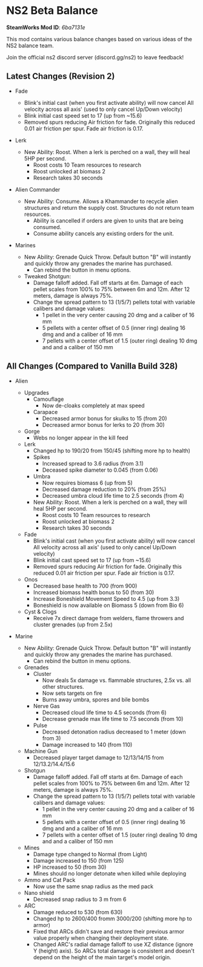 # NS2 Beta Balance
**SteamWorks Mod ID**: *6ba7131e*

This mod contains various balance changes based on various ideas of the NS2 balance team.

Join the official ns2 discord server (discord.gg/ns2) to leave feedback!

## Latest Changes (Revision 2)

- Fade
    - Blink's initial cast (when you first activate ability) will now cancel All velocity across all axis' (used to only cancel Up/Down velocity)
    - Blink initial cast speed set to 17 (up from ~15.6)
    - Removed spurs reducing Air friction for fade. Originally this reduced 0.01 air friction per spur. Fade air friction is 0.17.

- Lerk
    - New Ability: Roost. When a lerk is perched on a wall, they will heal 5HP per second.
        - Roost costs 10 Team resources to research
        - Roost unlocked at biomass 2
        - Research takes 30 seconds
        
- Alien Commander
    - New Ability: Consume. Allows a Khammander to recycle alien structures and return the supply cost. Structures do not return team resources. 
        - Ability is cancelled if orders are given to units that are being consumed.
        - Consume ability cancels any existing orders for the unit.

- Marines
    - New Ability: Grenade Quick Throw. Default button "B" will instantly and quickly throw any grenades the marine has purchased. 
        - Can rebind the button in menu options.
    - Tweaked Shotgun:
        - Damage falloff added. Fall off starts at 6m. Damage of each pellet scales from 100% to 75% between 6m and 12m. After 12 meters, damage is always 75%.
        - Change the spread pattern to 13 (1/5/7) pellets total with variable calibers and damage values:
            - 1 pellet in the very center causing 20 dmg and a caliber of 16 mm
            - 5 pellets with a center offset of 0.5 (inner ring) dealing 16 dmg and and a caliber of 16 mm
            - 7 pellets with a center offset of 1.5 (outer ring) dealing 10 dmg and and a caliber of 150 mm

## All Changes (Compared to Vanilla Build 328)
- Alien
    - Upgrades
        - Camouflage
            - Now de-cloaks completely at max speed
        - Carapace
            - Decreased armor bonus for skulks to 15 (from 20)
            - Decreased armor bonus for lerks to 20 (from 30)
    - Gorge
        - Webs no longer appear in the kill feed
    - Lerk
        - Changed hp to 190/20 from 150/45 (shifting more hp to health)
        - Spikes
            - Increased spread to 3.6 radius (from 3.1)
            - Deceased spike diameter to 0.045 (from 0.06)
        - Umbra
            - Now requires biomass 6 (up from 5)
            - Decreased damage reduction to 20% (from 25%)
            - Decreased umbra cloud life time to 2.5 seconds (from 4)
        - New Ability: Roost. When a lerk is perched on a wall, they will heal 5HP per second.
            - Roost costs 10 Team resources to research
            - Roost unlocked at biomass 2
            - Research takes 30 seconds
    - Fade
        - Blink's initial cast (when you first activate ability) will now cancel All velocity across all axis' (used to only cancel Up/Down velocity)
        - Blink initial cast speed set to 17 (up from ~15.6)
        - Removed spurs reducing Air friction for fade. Originally this reduced 0.01 air friction per spur. Fade air friction is 0.17.
    - Onos
        - Decreased base health to 700 (from 900)
        - Increased biomass health bonus to 50 (from 30)
        - Increase Boneshield Movement Speed to 4.5 (up from 3.3)
        - Boneshield is now available on Biomass 5 (down from Bio 6)
    - Cyst & Clogs
        - Receive 7x direct damage from welders, flame throwers and cluster grenades (up from 2.5x)
    
- Marine
    - New Ability: Grenade Quick Throw. Default button "B" will instantly and quickly throw any grenades the marine has purchased. 
        - Can rebind the button in menu options.
    - Grenades
        - Cluster
            - Now deals 5x damage vs. flammable structures, 2.5x vs. all other structures.
            - Now sets targets on fire
            - Burns away umbra, spores and bile bombs
        - Nerve Gas
            - Decreased cloud life time to 4.5 seconds (from 6)
            - Decrease grenade max life time to 7.5 seconds (from 10)
        - Pulse
            - Decreased detonation radius decreased to 1 meter (down from 3)
            - Damage increased to 140 (from 110)
    - Machine Gun
        - Decreased player target damage to 12/13/14/15 from 12/13.2/14.4/15.6
    - Shotgun 
        - Damage falloff added. Fall off starts at 6m. Damage of each pellet scales from 100% to 75% between 6m and 12m. After 12 meters, damage is always 75%.
        - Change the spread pattern to 13 (1/5/7) pellets total with variable calibers and damage values:
            - 1 pellet in the very center causing 20 dmg and a caliber of 16 mm
            - 5 pellets with a center offset of 0.5 (inner ring) dealing 16 dmg and and a caliber of 16 mm
            - 7 pellets with a center offset of 1.5 (outer ring) dealing 10 dmg and and a caliber of 150 mm
    - Mines
        - Damage type changed to Normal (from Light)
        - Damage increased to 150 (from 125)
        - HP increased to 50 (from 30)
        - Mines should no longer detonate when killed while deploying
    - Ammo and Cat Pack
        - Now use the same snap radius as the med pack
    - Nano shield
        - Decreased snap radius to 3 m from 6
    - ARC
        - Damage reduced to 530 (from 630)
        - Changed hp to 2600/400 fromm 3000/200 (shifting more hp to armor)
        - Fixed that ARCs didn't save and restore their previous armor value properly when changing their deployment state.
        - Changed ARC's radial damage falloff to use XZ distance (ignore Y (height) axis). So ARCs total damage is consistent and doesn't depend on the height of the main target's model origin.
